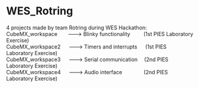 # WES_Rotring
4 projects made by team Rotring during WES Hackathon:\
CubeMX_workspace&emsp;&emsp;---> Blinky functionality &emsp;&emsp; (1st PIES Laboratory Exercise)\
CubeMX_workspace2 &emsp;	---> Timers and interrupts &emsp; (1st PIES Laboratory Exercise)\
CubeMX_workspace3 &emsp; ---> Serial communication &emsp;(2nd PIES Laboratory Exercise)\
CubeMX_workspace4	&emsp;  ---> Audio interface &emsp; &emsp; &emsp; (2nd PIES Laboratory Exercise)
